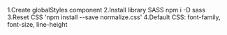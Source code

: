 1.Create globalStyles component
2.Install library SASS npm i -D sass
3.Reset CSS 'npm install --save normalize.css'
4.Default CSS: font-family, font-size, line-height